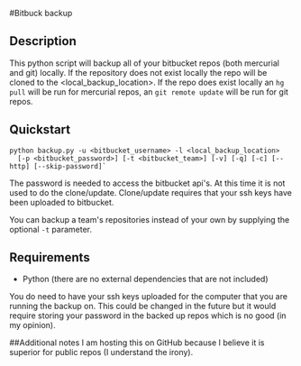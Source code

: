 #Bitbuck backup

## Description
This python script will backup all of your bitbucket repos (both mercurial and git) locally.
If the repository does not exist locally the repo will be cloned to the <local_backup_location>.
If the repo does exist locally an `hg pull` will be run for mercurial repos,
an `git remote update` will be run for git repos.

## Quickstart
```
python backup.py -u <bitbucket_username> -l <local_backup_location>
  [-p <bitbucket_password>] [-t <bitbucket_team>] [-v] [-q] [-c] [--http] [--skip-password]`
```
The password is needed to access the bitbucket api's.  At this time it is not used to do the clone/update.
Clone/update requires that your ssh keys have been uploaded to bitbucket.

You can backup a team's repositories instead of your own by supplying the optional `-t` parameter.

## Requirements
* Python (there are no external dependencies that are not included)

You do need to have your ssh keys uploaded for the computer that you are running the backup on.
This could be changed in the future but it would require storing your password in the backed up repos which is no good (in my opinion).

##Additional notes
I am hosting this on GitHub because I believe it is superior for public repos (I understand the irony).
